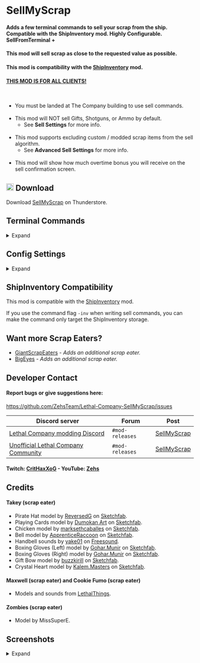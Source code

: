 # SellMyScrap
#### Adds a few terminal commands to sell your scrap from the ship. Compatible with the ShipInventory mod. Highly Configurable. SellFromTerminal +

#### This mod will sell scrap as close to the requested value as possible.

#### This mod is compatibility with the [ShipInventory](https://thunderstore.io/c/lethal-company/p/WarperSan/ShipInventory/) mod.

#### <ins>THIS MOD IS FOR ALL CLIENTS!</ins>
<br>

* You must be landed at The Company building to use sell commands.
<br><br>
* This mod will NOT sell Gifts, Shotguns, or Ammo by default.
    * See **Sell Settings** for more info.
<br><br>
* This mod supports excluding custom / modded scrap items from the sell algorithm.
    * See **Advanced Sell Settings** for more info.
<br><br>
* This mod will show how much overtime bonus you will receive on the sell confirmation screen.

## <img src="https://i.imgur.com/TpnrFSH.png" width="20px"> Download

Download [SellMyScrap](https://thunderstore.io/c/lethal-company/p/Zehs/SellMyScrap/) on Thunderstore.

## Terminal Commands
<details>
  <summary>Expand</summary>
<br>

* You must be landed at The Company building to use sell commands.
* Each sell command will sell items based on your config settings.
* Each sell command requires confirmation before selling your scrap.
    * Additional information is given on the confirmation screen.

| Command | Description | Optional flags|
| ----------- | ----------- | ----------- |
| `sell <amount>` | Will sell scrap for a total of the requested amount. | `-se`, `-se:<number>`, `-o` |
| `sell quota` | Will sell scrap to reach the profit quota. | `-se`, `-se:<number>` |
| `sell all` | Will sell all of your scrap. | `-se`, `-se:<number>` |
| `sell item <name>` | Will sell scrap by their item name. | `-se`, `-se:<number>` |
| `sell list` | Will sell all the scrap from the `sellList` config setting. | `-se`, `-se:<number>` |

* Using the `-se` flag will spawn a random scrap eater.
    * Usage: `<sell-command> -se`
* Using the `-se:<number>` flag will spawn a scrap eater by their index (Starts at 1).
    * 1 = Octolar, 2 = Takey, 3 = Maxwell, 4 = Yippee, 5 = Cookie Fumo, 6 = Psycho, 7 = Zombies
    * Usage: `<sell-command> -se:<number>`

<h4>Additional info for the <code>sell &lt;amount&gt;</code> command.</h4>

* This command supports math expressions as the input for <amount>.
    * Usage example: `sell 500 + 50`
* Using the `-o` flag will sell for a less amount so (less amount + overtime bonus) = initial amount.
    * Usage: `sell <amount> -o`

<h4>Additional info for the <code>sell item &lt;name&gt;</code> command.</h4>

* Item names are not case-sensitive but, spaces do matter.
* Usage examples:
    * `sell item Whoopie cushion`
    * `sell item Whoopie`
    * `sell item Whoo`

<h4>Additional info for the <code>sell list</code> command.</h4>

* This command will sell all the items from the `sellList` config setting.
* This command will bypass the `dontSellList` config setting.

| Command |Description |
| ----------- | ----------- |
| `sell` | Shows a help message for this mod. |
| `view overtime` | Shows your current overtime bonus. |
| `view scrap` | Shows a list of all the scrap in the ship. |
| `view all scrap` | Shows a list of all the registered scrap. |
| `view config` | Shows your config settings. |
| `edit config` | Edit config settings from the terminal. |

</details>

## Config Settings
<details>
  <summary>Expand</summary>
<br>

* Use the `edit config` command to edit config settings from the terminal.
* Only the host can edit **Sell Settings** and **Advanced Sell Settings** using the config editor.
* **Sell Settings** and **Advanced Sell Settings** will be synced with the host.

| General Settings | Setting type | Default value | Description |
| ----------- | ----------- | ----------- | ----------- |
| `ExtendedLogging` | `Boolean` | `false` | Enable extended logging. |

| Sell Settings | Setting type | Default value | Description |
| ----------- | ----------- | ----------- | ----------- |
| `SellGifts` | `Boolean` | `false` | Do you want to sell Gifts? |
| `SellShotguns` | `Boolean` | `false` | Do you want to sell Shotguns? |
| `SellAmmo` | `Boolean` | `false` | Do you want to sell Ammo? |
| `SellKnives` | `Boolean` | `false` | Do you want to sell Kitchen knives? |
| `SellPickles` | `Boolean` | `true` | Do you want to sell Jar of pickles? |

| Advanced Sell Settings | Setting type | Default value | Description |
| ----------- | ----------- | ----------- | ----------- |
| `SellScrapWorthZero` | `Boolean` | `false` | Do you want to sell scrap worth zero? |
| `OnlySellScrapOnFloor` | `Boolean` | `false` | Do you want to sell scrap that is only on the floor? |
| `DontSellList` | `String` | ` ` | Array  of item names to not sell. |
| `SellList` | `String` | `Whoopie cushion, Easter egg, Tragedy, Comedy` | Array of item names to sell when using the `sell list` command. |

<h4>Additional info for the <code>dontSellList</code> config setting.</h4>

* Use the `edit config` command to easily edit the `dontSellList` config setting from the terminal.
* Use the `view scrap` or `view all scrap` command to see the correct item names to use.
* Each entry should be separated by a comma.
* Item names are not case-sensitive but, spaces do matter.
* Example value: `Maxwell, Cookie Fumo, Octolar Plush, Smol Takey, Blahaj`

<h4>Additional info for the <code>sellList</code> config setting.</h4>

* Use the `edit config` command to easily edit the `sellList` config setting from the terminal.
* Use the `view scrap` or `view all scrap` command to see the correct item names to use.
* Each entry should be separated by a comma.
* Item names are not case-sensitive but, spaces do matter.
* Example value: `Whoopie cushion, Easter egg, Tragedy, Comedy`

| Terminal Settings | Setting type | Default value | Description |
| ----------- | ----------- | ----------- | ----------- |
| `OverrideWelcomeMessage` | `Boolean` | `true` | Overrides the terminal welcome message to add additional info. |
| `OverrideHelpMessage` | `Boolean` | `true` | Overrides the terminal help message to add additional info. |
| `ShowFoundItems` | `Boolean` | `true` | Show found items on the confirmation screen. |
| `SortFoundItemsPrice` | `Boolean` | `true` | Sorts found items from most to least expensive. |
| `AlignFoundItemsPrice` | `Boolean` | `true` | Aligns all prices of found items. |

| Misc Settings | Setting type | Default value | Description |
| ----------- | ----------- | ----------- | ----------- |
| `SpeakInShip` | `Boolean` | `true` | The Company will speak inside your ship after selling from the terminal. |
| `RareVoiceLineChance` | `Single` | `5` | The percent chance the Company will say a rare microphone voice line after selling. |
| `ShowQuotaWarning` | `Boolean` | `true` | If enabled, will show a warning when you try to pull the ship's lever when the quota hasn't been fulfilled at the Company building with 0 days left. |

| Scrap Eater Settings | Setting type | Default value | Description |
| ----------- | ----------- | ----------- | ----------- |
| `ScrapEaterChance` | `Int32` | `75` | The percent chance a scrap eater will spawn?! |
| `OctolarSpawnWeight` | `Int32` | `1` | The spawn chance weight [Octolar](https://www.twitch.tv/thorlar) will spawn?! (scrap eater) |
| `TakeySpawnWeight` | `Int32` | `1` | The spawn chance weight [Takey](https://www.twitch.tv/takerst) will spawn?! (scrap eater) |
| `MaxwellSpawnWeight` | `Int32` | `1` | The spawn chance weight Maxwell will spawn?! (scrap eater) |
| `YippeeSpawnWeight` | `Int32` | `1` | The spawn chance weight Yippee will spawn?! (scrap eater) |
| `CookieFumoSpawnWeight` | `Int32` | `1` | The spawn chance weight Cookie Fumo will spawn?! (scrap eater) |
| `PsychoSpawnWeight` | `Int32` | `1` | The spawn chance weight [Psycho](https://www.twitch.tv/psychohypnotic) will spawn?! (scrap eater) |
| `ZombiesSpawnWeight` | `Int32` | `1` | The spawn chance weight [Zombies](https://www.twitch.tv/zombiesatemychannel) will spawn?! (scrap eater) |

</details>

## ShipInventory Compatibility
This mod is compatible with the [ShipInventory](https://thunderstore.io/c/lethal-company/p/WarperSan/ShipInventory/) mod.

If you use the command flag `-inv` when writing sell commands, you can make the command only target the ShipInventory storage.

## Want more Scrap Eaters?
* [GiantScrapEaters](https://thunderstore.io/c/lethal-company/p/XuXiaolan/GiantScrapEaters/) - *Adds an additional scrap eater.*
* [BigEyes](https://thunderstore.io/c/lethal-company/p/Wexop/BigEyes/) - *Adds an additional scrap eater.*

## Developer Contact
#### Report bugs or give suggestions here:
https://github.com/ZehsTeam/Lethal-Company-SellMyScrap/issues

| Discord server | Forum | Post |
| ----------- | ----------- | ----------- |
| [Lethal Company modding Discord](https://discord.gg/XeyYqRdRGC) | `#mod-releases` | [SellMyScrap](https://discord.com/channels/1168655651455639582/1197731003800760320) |
| [Unofficial Lethal Company Community](https://discord.gg/nYcQFEpXfU) | `#mod-releases` | [SellMyScrap](https://discord.com/channels/1169792572382773318/1198746789185069177) |

#### Twitch: [CritHaxXoG](https://www.twitch.tv/crithaxxog) - YouTube: [Zehs](https://www.youtube.com/channel/UCb4VEkc-_im0h8DKXlwmIAA)

## Credits
#### Takey (scrap eater)
* Pirate Hat model by [ReversedG](https://sketchfab.com/ReversedG) on [Sketchfab](https://sketchfab.com/3d-models/pirate-hat-84b496f5860340eca3cc1d63985aa524).
* Playing Cards model by [Dumokan Art](https://sketchfab.com/dumokanart) on [Sketchfab](https://sketchfab.com/3d-models/playing-cards-793274af15df4f20848d83ab6d127493).
* Chicken model by [marksethcaballes](https://sketchfab.com/marksethcaballes) on [Sketchfab](https://sketchfab.com/3d-models/low-poly-chicken-8995b3423ee9430983dd88492b8fa4e2).
* Bell model by [ApprenticeRaccoon](https://sketchfab.com/ApprenticeRaccoon) on [Sketchfab](https://sketchfab.com/3d-models/bell-3132eda94ea4496fa51e39b8a5b3a4a8).
* Handbell sounds by [yake01](https://freesound.org/people/yake01/) on [Freesound](https://freesound.org/people/yake01/sounds/586567/).
* Boxing Gloves (Left) model by [Gohar.Munir](https://sketchfab.com/Gohar.Munir) on [Sketchfab](https://sketchfab.com/3d-models/boxing-gloves-left-handed-076293541203455da59a38eea5b6a44b).
* Boxing Gloves (Right) model by [Gohar.Munir](https://sketchfab.com/Gohar.Munir) on [Sketchfab](https://sketchfab.com/3d-models/boxing-gloves-right-handed-1ae09e8e4959418b9c4274f9515c5d29).
* Gift Bow model by [buzzkirill](https://sketchfab.com/buzzkirill) on [Sketchfab](https://sketchfab.com/3d-models/gift-bow-4a6528079ece48828f2500964fd60e13).
* Crystal Heart model by [Kalem.Masters](https://sketchfab.com/Kalem.Masters) on [Sketchfab](https://sketchfab.com/3d-models/crystal-empire-crystal-heart-mlp-53dc64a4841c4a85bf7eda7be3d14570).

#### Maxwell (scrap eater) and Cookie Fumo (scrap eater)
* Models and sounds from [LethalThings](https://thunderstore.io/c/lethal-company/p/Evaisa/LethalThings/).

#### Zombies (scrap eater)
* Model by MissSuperE.

## Screenshots
<details>
  <summary>Expand</summary>
<br>

<div>
    <img src="https://i.imgur.com/UyX90Y6.png" width="273px">
    <img src="https://i.imgur.com/lzsWM28.png" width="273px">
    <img src="https://i.imgur.com/zyDW9TD.png" width="273px">
</div>
<h4><code>sell &lt;amount&gt;</code></h4>
<div>
    <img src="https://i.imgur.com/BYeYs4d.png" width="412px">
    <img src="https://i.imgur.com/bYQtN1Y.png" width="412px">
</div>
<h4><code>sell quota</code></h4>
<div>
    <img src="https://i.imgur.com/r6SVSBB.png" width="412px">
    <img src="https://i.imgur.com/L1vih92.png" width="412px">
</div>
<h4><code>sell all</code></h4>
<div>
    <img src="https://i.imgur.com/XCz93Yc.png" width="412px">
    <img src="https://i.imgur.com/9eHs2zQ.png" width="412px">
</div>
<h4><code>sell item &lt;name&gt;</code></h4>
<div>
    <img src="https://i.imgur.com/cOQhtLt.png" width="412px">
    <img src="https://i.imgur.com/Z8qRk91.png" width="412px">
</div>
<h4><code>view overtime</code></h4>
<div>
    <img src="https://i.imgur.com/Z6nUhNQ.png" width="412px">
    <img src="https://i.imgur.com/Ff8E5sw.png" width="412px">
</div>
<h4><code>view scrap</code></h4>
<div>
    <img src="https://i.imgur.com/EsoJkSu.png" width="100%">
</div>
<h4><code>view all scrap</code></h4>
<div>
    <img src="https://i.imgur.com/VRSSGmC.png" width="412px">
    <img src="https://i.imgur.com/SuOPV4n.png" width="412px">
</div>
<h4><code>view config</code></h4>
<div>
    <img src="https://i.imgur.com/wzBdRq3.png" width="100%">
</div>
<h4><code>edit config</code></h4>
<div>
    <img src="https://i.imgur.com/8WhcmNE.png" width="273px">
    <img src="https://i.imgur.com/Wkk1Thz.png" width="273px">
    <img src="https://i.imgur.com/lfPwUt2.png" width="273px">
</div>

</details>